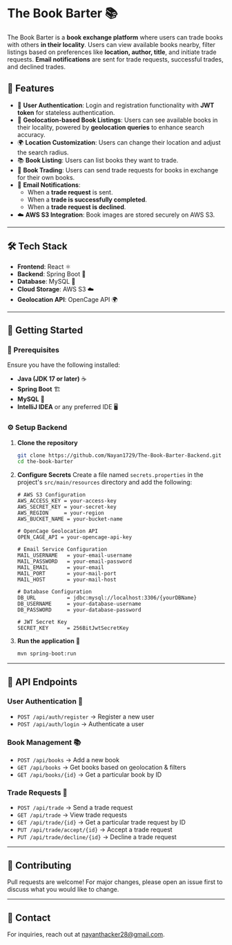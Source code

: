 # The Book Barter 📚

The Book Barter is a **book exchange platform** where users can trade books with others **in their locality**. Users can view available books nearby, filter listings based on preferences like **location, author, title**, and initiate trade requests. **Email notifications** are sent for trade requests, successful trades, and declined trades.

## 🚀 Features

- 🔐 **User Authentication**: Login and registration functionality with **JWT token** for stateless authentication.
- 📍 **Geolocation-based Book Listings**: Users can see available books in their locality, powered by **geolocation queries** to enhance search accuracy.
- 🌍 **Location Customization**: Users can change their location and adjust the search radius.
- 📚 **Book Listing**: Users can list books they want to trade.
- 🔄 **Book Trading**: Users can send trade requests for books in exchange for their own books.
- 📧 **Email Notifications**:
  - When a **trade request** is sent.
  - When a **trade is successfully completed**.
  - When a **trade request is declined**.
- ☁️ **AWS S3 Integration**: Book images are stored securely on AWS S3.

---

## 🛠️ Tech Stack

- **Frontend**: React ⚛️
- **Backend**: Spring Boot 🌱
- **Database**: MySQL 🐬
- **Cloud Storage**: AWS S3 ☁️
- **Geolocation API**: OpenCage API 🌍

---

## 🏁 Getting Started

### 📌 Prerequisites

Ensure you have the following installed:
- **Java (JDK 17 or later)** ☕
- **Spring Boot** 🏗️
- **MySQL** 🐬
- **IntelliJ IDEA** or any preferred IDE 🖥️

### ⚙️ Setup Backend

1. **Clone the repository**
   ```sh
   git clone https://github.com/Nayan1729/The-Book-Barter-Backend.git
   cd the-book-barter
   ```

2. **Configure Secrets**
   Create a file named `secrets.properties` in the project's `src/main/resources` directory and add the following:

   ```properties
   # AWS S3 Configuration
   AWS_ACCESS_KEY = your-access-key
   AWS_SECRET_KEY = your-secret-key
   AWS_REGION     = your-region
   AWS_BUCKET_NAME = your-bucket-name

   # OpenCage Geolocation API
   OPEN_CAGE_API = your-opencage-api-key

   # Email Service Configuration
   MAIL_USERNAME   = your-email-username
   MAIL_PASSWORD   = your-email-password
   MAIL_EMAIL      = your-email
   MAIL_PORT       = your-mail-port
   MAIL_HOST       = your-mail-host

   # Database Configuration
   DB_URL          = jdbc:mysql://localhost:3306/{yourDBName}
   DB_USERNAME     = your-database-username
   DB_PASSWORD     = your-database-password

   # JWT Secret Key
   SECRET_KEY      = 256BitJwtSecretKey
   ```

 
3. **Run the application** 🚀
   ```sh
   mvn spring-boot:run
   ```

---

## 🔌 API Endpoints

### **User Authentication** 🔐
- `POST /api/auth/register` → Register a new user
- `POST /api/auth/login` → Authenticate a user

### **Book Management** 📚
- `POST /api/books` → Add a new book
- `GET /api/books` → Get books based on geolocation & filters
- `GET /api/books/{id}` → Get a particular book by ID

### **Trade Requests** 🔄
- `POST /api/trade` → Send a trade request
- `GET /api/trade` → View trade requests
- `GET /api/trade/{id}` → Get a particular trade request by ID
- `PUT /api/trade/accept/{id}` → Accept a trade request
- `PUT /api/trade/decline/{id}` → Decline a trade request

---

## 🤝 Contributing

Pull requests are welcome! For major changes, please open an issue first to discuss what you would like to change.

---

## 📩 Contact

For inquiries, reach out at [nayanthacker28@gmail.com](mailto:nayanthacker28@gmail.com).

